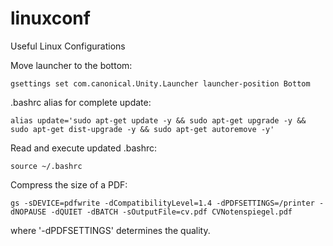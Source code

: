 # linuxconf
Useful Linux Configurations

Move launcher to the bottom:
```
gsettings set com.canonical.Unity.Launcher launcher-position Bottom
```
.bashrc alias for complete update:
```
alias update='sudo apt-get update -y && sudo apt-get upgrade -y && sudo apt-get dist-upgrade -y && sudo apt-get autoremove -y'
```
Read and execute updated .bashrc:
```
source ~/.bashrc
```
Compress the size of a PDF:
```
gs -sDEVICE=pdfwrite -dCompatibilityLevel=1.4 -dPDFSETTINGS=/printer -dNOPAUSE -dQUIET -dBATCH -sOutputFile=cv.pdf CVNotenspiegel.pdf
```
where '-dPDFSETTINGS' determines the quality.
